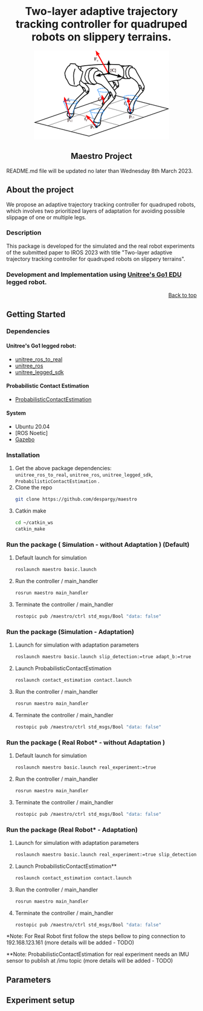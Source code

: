 <a name="readme-top"></a>


<div align="center">
<br />
  <h1 align="center">Two-layer adaptive trajectory tracking controller for quadruped robots on slippery terrains.</h1>

  
  <a href="https://github.com/despargy/maestro">
    <img src="go1_description/figures/go1.png" alt="Go1" width="358" height="235">
  </a>
  <h2 align="center">Maestro Project</h2> 

</div>



README.md file will be updated no later than Wednesday 8th March 2023.

## About the project

We propose an adaptive trajectory tracking controller
for quadruped robots, which involves two prioritized layers of
adaptation for avoiding possible slippage of one or multiple
legs.
### Description
This package is developed for the simulated and the real robot experiments of the submitted paper to IROS 2023 with title "Two-layer adaptive trajectory tracking controller for quadruped robots on slippery terrains". 

<!-- by Despina-Ekaterini Argiropoulos, Dimitrios Papageorgiou, Michael Maravgakis,
Drosakis Drosakis and Panos Trahanias.  -->
### Development and Implementation using <a href="https://www.unitree.com/en/go1">Unitree's Go1 EDU</a> legged robot.

<p align="right"><a href="#readme-top">Back to top</a></p>

## Getting Started

### Dependencies

#### Unitree's Go1 legged robot:

*  [unitree_ros_to_real](https://github.com/unitreerobotics/unitree_ros_to_real)
* [unitree_ros](https://github.com/unitreerobotics/unitree_ros)
* [unitree_legged_sdk](https://github.com/unitreerobotics/unitree_legged_sdk)

#### Probabilistic Contact Estimation
*  [ProbabilisticContactEstimation](https://github.com/MichaelMarav/ProbabilisticContactEstimation)

####  System 
* Ubuntu 20.04
* [ROS Noetic]
* [Gazebo](https://gazebosim.org/home)

### Installation
1. Get the above package dependencies: 
<br /> `unitree_ros_to_real`,  `unitree_ros`, `unitree_legged_sdk`, `ProbabilisticContactEstimation` .
1. Clone the repo
   ```sh
   git clone https://github.com/despargy/maestro
   ```
2. Catkin make
   ```sh
   cd ~/catkin_ws 
   catkin_make
   ```

### Run the package ( Simulation - without Adaptation ) (Default)
1. Default launch for simulation
   ```sh
   roslaunch maestro basic.launch
   ```
2. Run the controller / main_handler
    ```sh
   rosrun maestro main_handler
   ```
3. Terminate the controller / main_handler
    ```sh
   rostopic pub /maestro/ctrl std_msgs/Bool "data: false"
   ```
    
    
### Run the package (Simulation - Adaptation) 
1. Launch for simulation with adaptation parameters
   ```sh
   roslaunch maestro basic.launch slip_detection:=true adapt_b:=true
   ```
2. Launch ProbabilisticContactEstimation
   ```sh
   roslaunch contact_estimation contact.launch
   ```
3. Run the controller / main_handler
    ```sh
   rosrun maestro main_handler
   ```
4. Terminate the controller / main_handler
    ```sh
   rostopic pub /maestro/ctrl std_msgs/Bool "data: false"
   ```

### Run the package ( Real Robot* - without Adaptation ) 
1. Default launch for simulation
   ```sh
   roslaunch maestro basic.launch real_experiment:=true
   ```
2. Run the controller / main_handler
    ```sh
   rosrun maestro main_handler
   ```
3. Terminate the controller / main_handler
    ```sh
   rostopic pub /maestro/ctrl std_msgs/Bool "data: false"
   ```
    
### Run the package (Real Robot*  - Adaptation) 
1. Launch for simulation with adaptation parameters
   ```sh
   roslaunch maestro basic.launch real_experiment:=true slip_detection:=true adapt_b:=true
   ```
2. Launch ProbabilisticContactEstimation**
   ```sh
   roslaunch contact_estimation contact.launch
   ```
3. Run the controller / main_handler
    ```sh
   rosrun maestro main_handler
   ```
4. Terminate the controller / main_handler
    ```sh
   rostopic pub /maestro/ctrl std_msgs/Bool "data: false"
   ```

*Note: For Real Robot first follow the steps bellow to ping connection to 192.168.123.161 
(more details will be added - TODO)

**Note: ProbabilisticContactEstimation for real experiment needs an IMU sensor to publish at /imu topic (more details will be added - TODO)


## Parameters

## Experiment setup


